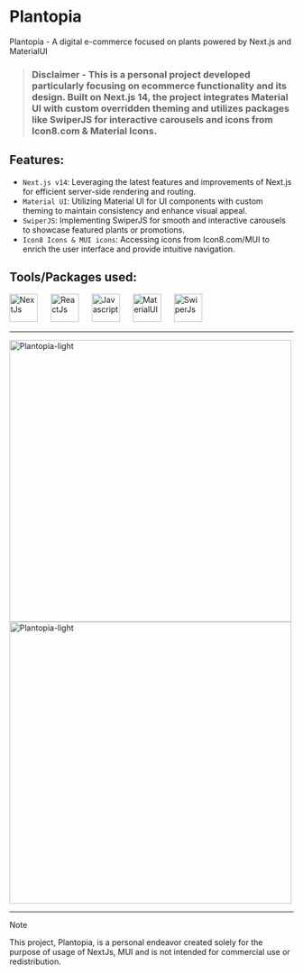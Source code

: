 # Plantopia
Plantopia - A digital e-commerce focused on plants powered by Next.js and MaterialUI

> ### Disclaimer - This is a personal project developed particularly focusing on ecommerce functionality and its design. Built on Next.js 14, the project integrates Material UI with custom overridden theming and utilizes packages like SwiperJS for interactive carousels and icons from Icon8.com & Material Icons.

## Features: 
- `Next.js v14`: Leveraging the latest features and improvements of Next.js for efficient server-side rendering and routing.
- `Material UI`: Utilizing Material UI for UI components with custom theming to maintain consistency and enhance visual appeal.
- `SwiperJS`: Implementing SwiperJS for smooth and interactive carousels to showcase featured plants or promotions.
- `Icon8 Icons & MUI icons`: Accessing icons from Icon8.com/MUI to enrich the user interface and provide intuitive navigation.

## Tools/Packages used:

<div>
  <img src="https://cdn.jsdelivr.net/gh/devicons/devicon@latest/icons/nextjs/nextjs-original.svg" height="50" alt="NextJs" />
  <img width="15" />
  <img src="https://cdn.jsdelivr.net/gh/devicons/devicon@latest/icons/react/react-original.svg" height="50" alt="ReactJs" />
  <img width="15" />
  <img src="https://cdn.jsdelivr.net/gh/devicons/devicon@latest/icons/javascript/javascript-plain.svg" height="50" alt="Javascript" />
  <img width="15" />
  <img src="https://cdn.jsdelivr.net/gh/devicons/devicon@latest/icons/materialui/materialui-original.svg" height="50" alt="MaterialUI" />
  <img width="15" />
  <img src="https://swiperjs.com/images/swiper-logo.svg" height="50" alt="SwiperJs" />
</div>

<hr />

<div>
  <img src="https://github.com/myselfShafi/Plantopia/assets/116013717/57495183-8cbc-4857-a6ca-9da8dd42af46)" width="500" alt="Plantopia-light" />
  <img src="https://github.com/myselfShafi/Plantopia/assets/116013717/9f3923e4-4ed2-40a1-bdd3-184fc731b2f9" width="500" alt="Plantopia-light" />
</div>

<hr />

> [!NOTE]
> This project, Plantopia, is a personal endeavor created solely for the purpose of usage of NextJs, MUI and is not intended for commercial use or redistribution.
